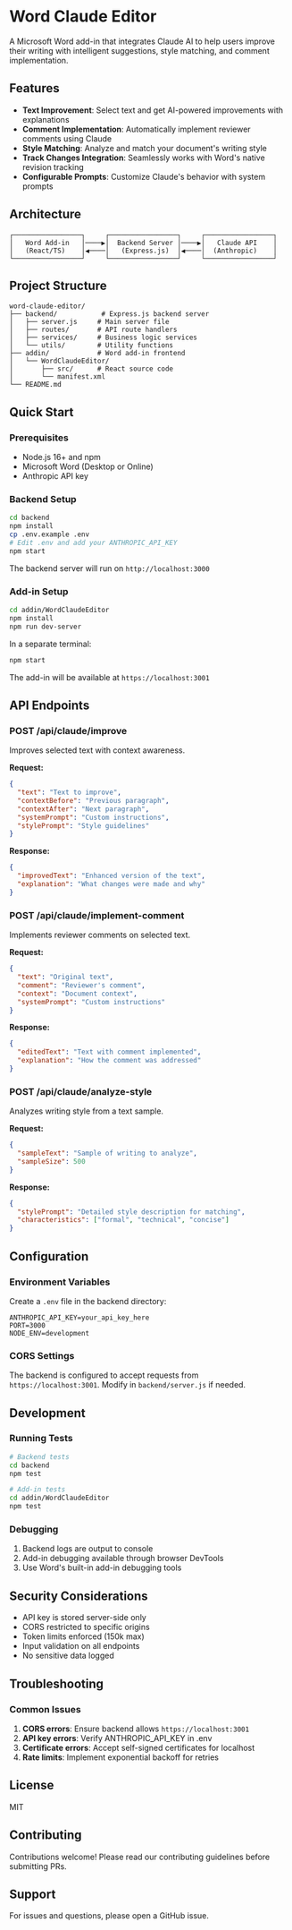# Word Claude Editor

A Microsoft Word add-in that integrates Claude AI to help users improve their writing with intelligent suggestions, style matching, and comment implementation.

## Features

- **Text Improvement**: Select text and get AI-powered improvements with explanations
- **Comment Implementation**: Automatically implement reviewer comments using Claude
- **Style Matching**: Analyze and match your document's writing style
- **Track Changes Integration**: Seamlessly works with Word's native revision tracking
- **Configurable Prompts**: Customize Claude's behavior with system prompts

## Architecture

```
┌─────────────────┐     ┌─────────────────┐     ┌─────────────────┐
│   Word Add-in   │────▶│  Backend Server │────▶│   Claude API    │
│   (React/TS)    │◀────│   (Express.js)  │◀────│  (Anthropic)    │
└─────────────────┘     └─────────────────┘     └─────────────────┘
```

## Project Structure

```
word-claude-editor/
├── backend/           # Express.js backend server
│   ├── server.js     # Main server file
│   ├── routes/       # API route handlers
│   ├── services/     # Business logic services
│   └── utils/        # Utility functions
├── addin/            # Word add-in frontend
│   └── WordClaudeEditor/
│       ├── src/      # React source code
│       └── manifest.xml
└── README.md
```

## Quick Start

### Prerequisites

- Node.js 16+ and npm
- Microsoft Word (Desktop or Online)
- Anthropic API key

### Backend Setup

```bash
cd backend
npm install
cp .env.example .env
# Edit .env and add your ANTHROPIC_API_KEY
npm start
```

The backend server will run on `http://localhost:3000`

### Add-in Setup

```bash
cd addin/WordClaudeEditor
npm install
npm run dev-server
```

In a separate terminal:
```bash
npm start
```

The add-in will be available at `https://localhost:3001`

## API Endpoints

### POST /api/claude/improve
Improves selected text with context awareness.

**Request:**
```json
{
  "text": "Text to improve",
  "contextBefore": "Previous paragraph",
  "contextAfter": "Next paragraph",
  "systemPrompt": "Custom instructions",
  "stylePrompt": "Style guidelines"
}
```

**Response:**
```json
{
  "improvedText": "Enhanced version of the text",
  "explanation": "What changes were made and why"
}
```

### POST /api/claude/implement-comment
Implements reviewer comments on selected text.

**Request:**
```json
{
  "text": "Original text",
  "comment": "Reviewer's comment",
  "context": "Document context",
  "systemPrompt": "Custom instructions"
}
```

**Response:**
```json
{
  "editedText": "Text with comment implemented",
  "explanation": "How the comment was addressed"
}
```

### POST /api/claude/analyze-style
Analyzes writing style from a text sample.

**Request:**
```json
{
  "sampleText": "Sample of writing to analyze",
  "sampleSize": 500
}
```

**Response:**
```json
{
  "stylePrompt": "Detailed style description for matching",
  "characteristics": ["formal", "technical", "concise"]
}
```

## Configuration

### Environment Variables

Create a `.env` file in the backend directory:

```env
ANTHROPIC_API_KEY=your_api_key_here
PORT=3000
NODE_ENV=development
```

### CORS Settings

The backend is configured to accept requests from `https://localhost:3001`. Modify in `backend/server.js` if needed.

## Development

### Running Tests

```bash
# Backend tests
cd backend
npm test

# Add-in tests
cd addin/WordClaudeEditor
npm test
```

### Debugging

1. Backend logs are output to console
2. Add-in debugging available through browser DevTools
3. Use Word's built-in add-in debugging tools

## Security Considerations

- API key is stored server-side only
- CORS restricted to specific origins
- Token limits enforced (150k max)
- Input validation on all endpoints
- No sensitive data logged

## Troubleshooting

### Common Issues

1. **CORS errors**: Ensure backend allows `https://localhost:3001`
2. **API key errors**: Verify ANTHROPIC_API_KEY in .env
3. **Certificate errors**: Accept self-signed certificates for localhost
4. **Rate limits**: Implement exponential backoff for retries

## License

MIT

## Contributing

Contributions welcome! Please read our contributing guidelines before submitting PRs.

## Support

For issues and questions, please open a GitHub issue.